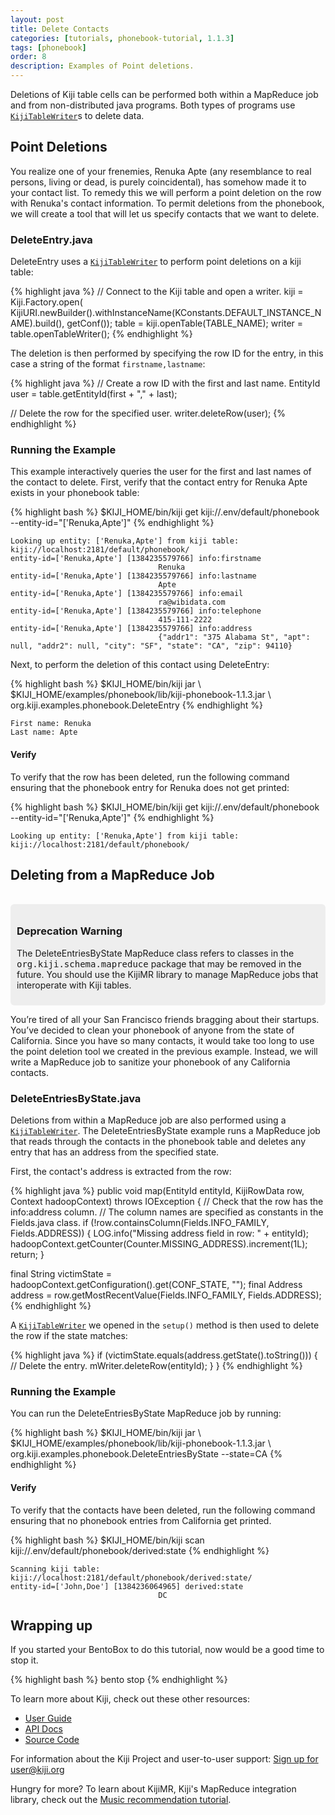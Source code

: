 ```yaml
---
layout: post
title: Delete Contacts
categories: [tutorials, phonebook-tutorial, 1.1.3]
tags: [phonebook]
order: 8
description: Examples of Point deletions.
---
```


Deletions of Kiji table cells can be performed both within a MapReduce job and from
non-distributed java programs. Both types of programs use [`KijiTableWriter`]({{site.api_schema_1_3_6}}/KijiTableWriter.html)s to
delete data.

## Point Deletions

You realize one of your frenemies, Renuka Apte (any resemblance to real persons, living or dead,
is purely coincidental), has somehow made it to your contact list. To remedy this we will
perform a point deletion on the row with Renuka's contact information. To permit deletions
from the phonebook, we will create a tool that will let us specify contacts that we want
to delete.

### DeleteEntry.java

DeleteEntry uses a [`KijiTableWriter`]({{site.api_schema_1_3_6}}/KijiTableWriter.html) to perform point deletions on a kiji table:

{% highlight java %}
// Connect to the Kiji table and open a writer.
kiji = Kiji.Factory.open(
    KijiURI.newBuilder().withInstanceName(KConstants.DEFAULT_INSTANCE_NAME).build(),
    getConf());
table = kiji.openTable(TABLE_NAME);
writer = table.openTableWriter();
{% endhighlight %}

The deletion is then performed by specifying the row ID for the entry, in this case
a string of the format `firstname,lastname`:

{% highlight java %}
// Create a row ID with the first and last name.
EntityId user = table.getEntityId(first + "," + last);

// Delete the row for the specified user.
writer.deleteRow(user);
{% endhighlight %}

### Running the Example

This example interactively queries the user for the first and last names of the contact
to delete. First, verify that the contact entry for Renuka Apte exists in your phonebook
table:

<div class="userinput">
{% highlight bash %}
$KIJI_HOME/bin/kiji get kiji://.env/default/phonebook --entity-id="['Renuka,Apte']"
{% endhighlight %}
</div>

    Looking up entity: ['Renuka,Apte'] from kiji table: kiji://localhost:2181/default/phonebook/
    entity-id=['Renuka,Apte'] [1384235579766] info:firstname
                                     Renuka
    entity-id=['Renuka,Apte'] [1384235579766] info:lastname
                                     Apte
    entity-id=['Renuka,Apte'] [1384235579766] info:email
                                     ra@wibidata.com
    entity-id=['Renuka,Apte'] [1384235579766] info:telephone
                                     415-111-2222
    entity-id=['Renuka,Apte'] [1384235579766] info:address
                                     {"addr1": "375 Alabama St", "apt": null, "addr2": null, "city": "SF", "state": "CA", "zip": 94110}

Next, to perform the deletion of this contact using DeleteEntry:

<div class="userinput">
{% highlight bash %}
$KIJI_HOME/bin/kiji jar \
    $KIJI_HOME/examples/phonebook/lib/kiji-phonebook-1.1.3.jar \
    org.kiji.examples.phonebook.DeleteEntry
{% endhighlight %}
</div>

    First name: Renuka
    Last name: Apte

#### Verify
To verify that the row has been deleted, run the following command ensuring that the phonebook
entry for Renuka does not get printed:

<div class="userinput">
{% highlight bash %}
$KIJI_HOME/bin/kiji get kiji://.env/default/phonebook --entity-id="['Renuka,Apte']"
{% endhighlight %}
</div>

    Looking up entity: ['Renuka,Apte'] from kiji table: kiji://localhost:2181/default/phonebook/


## Deleting from a MapReduce Job

<div class="row">
  <div class="span2">&nbsp;</div>
  <div class="span8" style="background-color:#eee; border-radius: 6px; padding: 10px">
    <h3>Deprecation Warning</h3>
    <p>
      The DeleteEntriesByState MapReduce class refers to classes in the
      <tt>org.kiji.schema.mapreduce</tt> package
      that may be removed in the future. You should use the KijiMR library to manage
      MapReduce jobs that interoperate with Kiji tables.
    </p>
  </div>
</div>

You’re tired of all your San Francisco friends bragging about their startups.
You’ve decided to clean your phonebook of anyone from the state of California. Since
you have so many contacts, it would take too long to use the point deletion tool
we created in the previous example. Instead, we will write a MapReduce job to
sanitize your phonebook of any California contacts.

### DeleteEntriesByState.java

Deletions from within a MapReduce job are also performed using a [`KijiTableWriter`]({{site.api_schema_1_3_6}}/KijiTableWriter.html).
The DeleteEntriesByState example runs a MapReduce job that reads through the contacts
in the phonebook table and deletes any entry that has an address from the specified
state.

First, the contact's address is extracted from the row:

{% highlight java %}
public void map(EntityId entityId, KijiRowData row, Context hadoopContext)
    throws IOException {
  // Check that the row has the info:address column.
  // The column names are specified as constants in the Fields.java class.
  if (!row.containsColumn(Fields.INFO_FAMILY, Fields.ADDRESS)) {
    LOG.info("Missing address field in row: " + entityId);
    hadoopContext.getCounter(Counter.MISSING_ADDRESS).increment(1L);
    return;
  }

  final String victimState = hadoopContext.getConfiguration().get(CONF_STATE, "");
  final Address address = row.getMostRecentValue(Fields.INFO_FAMILY, Fields.ADDRESS);
{% endhighlight %}

A [`KijiTableWriter`]({{site.api_schema_1_3_6}}/KijiTableWriter.html) we opened in the `setup()` method is then used to delete
the row if the state matches:

{% highlight java %}
  if (victimState.equals(address.getState().toString())) {
    // Delete the entry.
    mWriter.deleteRow(entityId);
  }
}
{% endhighlight %}

### Running the Example

You can run the DeleteEntriesByState MapReduce job by running:

<div class="userinput">
{% highlight bash %}
$KIJI_HOME/bin/kiji jar \
    $KIJI_HOME/examples/phonebook/lib/kiji-phonebook-1.1.3.jar \
    org.kiji.examples.phonebook.DeleteEntriesByState --state=CA
{% endhighlight %}
</div>

#### Verify
To verify that the contacts have been deleted, run the following command ensuring that no
phonebook entries from California get printed.

<div class="userinput">
{% highlight bash %}
$KIJI_HOME/bin/kiji scan kiji://.env/default/phonebook/derived:state
{% endhighlight %}
</div>

    Scanning kiji table: kiji://localhost:2181/default/phonebook/derived:state/
    entity-id=['John,Doe'] [1384236064965] derived:state
                                     DC


## Wrapping up
If you started your BentoBox to do this tutorial, now would be a good time to stop it.

<div class="userinput">
{% highlight bash %}
bento stop
{% endhighlight %}
</div>

To learn more about Kiji, check out these other resources:
 - [User Guide]({{site.userguide_schema_1_3_6}}/kiji-schema-overview)
 - [API Docs](http://docs.kiji.org/apidocs)
 - [Source Code](http://github.com/kijiproject)

For information about the Kiji Project and user-to-user support:
<a class="btn btn-primary" href="mailto:user+subscribe@kiji.org">Sign up for user@kiji.org</a>

Hungry for more? To learn about KijiMR, Kiji's MapReduce integration library,
check out the
[Music recommendation tutorial]({{site.tutorial_music_devel}}/music-overview/).

